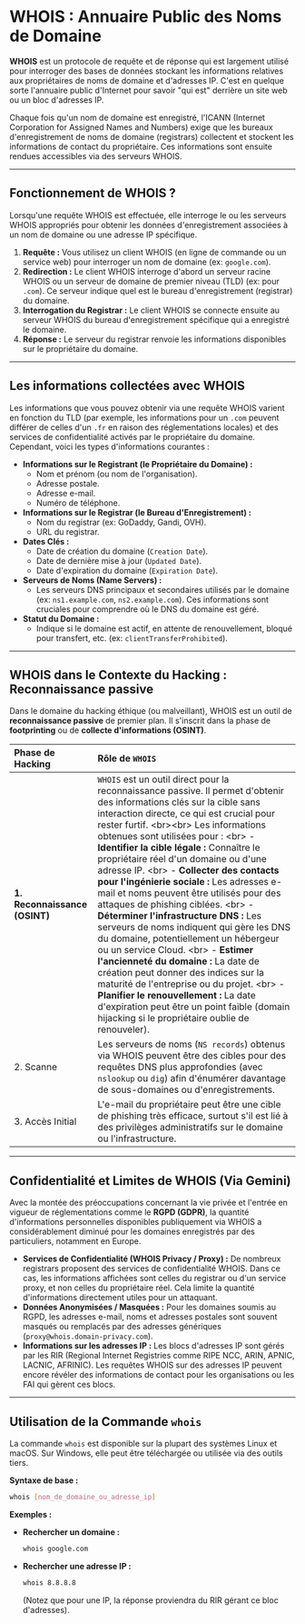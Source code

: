 # WHOIS : Annuaire Public des Noms de Domaine

**WHOIS** est un protocole de requête et de réponse qui est largement utilisé pour interroger des bases de données stockant les informations relatives aux propriétaires de noms de domaine et d'adresses IP. C'est en quelque sorte l'annuaire public d'Internet pour savoir "qui est" derrière un site web ou un bloc d'adresses IP.

Chaque fois qu'un nom de domaine est enregistré, l'ICANN (Internet Corporation for Assigned Names and Numbers) exige que les bureaux d'enregistrement de noms de domaine (registrars) collectent et stockent les informations de contact du propriétaire. Ces informations sont ensuite rendues accessibles via des serveurs WHOIS.

-----

## Fonctionnement de WHOIS ?

Lorsqu'une requête WHOIS est effectuée, elle interroge le ou les serveurs WHOIS appropriés pour obtenir les données d'enregistrement associées à un nom de domaine ou une adresse IP spécifique.

1.  **Requête :** Vous utilisez un client WHOIS (en ligne de commande ou un service web) pour interroger un nom de domaine (ex: `google.com`).
2.  **Redirection :** Le client WHOIS interroge d'abord un serveur racine WHOIS ou un serveur de domaine de premier niveau (TLD) (ex: pour `.com`). Ce serveur indique quel est le bureau d'enregistrement (registrar) du domaine.
3.  **Interrogation du Registrar :** Le client WHOIS se connecte ensuite au serveur WHOIS du bureau d'enregistrement spécifique qui a enregistré le domaine.
4.  **Réponse :** Le serveur du registrar renvoie les informations disponibles sur le propriétaire du domaine.

-----

## Les informations collectées avec WHOIS

Les informations que vous pouvez obtenir via une requête WHOIS varient en fonction du TLD (par exemple, les informations pour un `.com` peuvent différer de celles d'un `.fr` en raison des réglementations locales) et des services de confidentialité activés par le propriétaire du domaine. Cependant, voici les types d'informations courantes :

  * **Informations sur le Registrant (le Propriétaire du Domaine) :**
      * Nom et prénom (ou nom de l'organisation).
      * Adresse postale.
      * Adresse e-mail.
      * Numéro de téléphone.
  * **Informations sur le Registrar (le Bureau d'Enregistrement) :**
      * Nom du registrar (ex: GoDaddy, Gandi, OVH).
      * URL du registrar.
  * **Dates Clés :**
      * Date de création du domaine (`Creation Date`).
      * Date de dernière mise à jour (`Updated Date`).
      * Date d'expiration du domaine (`Expiration Date`).
  * **Serveurs de Noms (Name Servers) :**
      * Les serveurs DNS principaux et secondaires utilisés par le domaine (ex: `ns1.example.com`, `ns2.example.com`). Ces informations sont cruciales pour comprendre où le DNS du domaine est géré.
  * **Statut du Domaine :**
      * Indique si le domaine est actif, en attente de renouvellement, bloqué pour transfert, etc. (ex: `clientTransferProhibited`).

-----

## WHOIS dans le Contexte du Hacking : Reconnaissance passive

Dans le domaine du hacking éthique (ou malveillant), WHOIS est un outil de **reconnaissance passive** de premier plan. Il s'inscrit dans la phase de **footprinting** ou de **collecte d'informations (OSINT)**.

| Phase de Hacking | Rôle de `WHOIS`                                                                                                                                                                                                                                                                                                                                                                                                                                                      |
| :---------------- | :------------------------------------------------------------------------------------------------------------------------------------------------------------------------------------------------------------------------------------------------------------------------------------------------------------------------------------------------------------------------------------------------------------------------------------------------------------------- |
| **1. Reconnaissance (OSINT)** | `WHOIS` est un outil direct pour la reconnaissance passive. Il permet d'obtenir des informations clés sur la cible sans interaction directe, ce qui est crucial pour rester furtif. \<br\>\<br\> Les informations obtenues sont utilisées pour : \<br\> - **Identifier la cible légale :** Connaître le propriétaire réel d'un domaine ou d'une adresse IP. \<br\> - **Collecter des contacts pour l'ingénierie sociale :** Les adresses e-mail et noms peuvent être utilisés pour des attaques de phishing ciblées. \<br\> - **Déterminer l'infrastructure DNS :** Les serveurs de noms indiquent qui gère les DNS du domaine, potentiellement un hébergeur ou un service Cloud. \<br\> - **Estimer l'ancienneté du domaine :** La date de création peut donner des indices sur la maturité de l'entreprise ou du projet. \<br\> - **Planifier le renouvellement :** La date d'expiration peut être un point faible (domain hijacking si le propriétaire oublie de renouveler). |
| 2. Scanne | Les serveurs de noms (`NS records`) obtenus via WHOIS peuvent être des cibles pour des requêtes DNS plus approfondies (avec `nslookup` ou `dig`) afin d'énumérer davantage de sous-domaines ou d'enregistrements.                                                                                                                                                                                                                                                         |
| 3. Accès Initial | L'e-mail du propriétaire peut être une cible de phishing très efficace, surtout s'il est lié à des privilèges administratifs sur le domaine ou l'infrastructure.                                                                                                                                                                                                                                                                                                          |

-----

## Confidentialité et Limites de WHOIS (Via Gemini)

Avec la montée des préoccupations concernant la vie privée et l'entrée en vigueur de réglementations comme le **RGPD (GDPR)**, la quantité d'informations personnelles disponibles publiquement via WHOIS a considérablement diminué pour les domaines enregistrés par des particuliers, notamment en Europe.

  * **Services de Confidentialité (WHOIS Privacy / Proxy) :** De nombreux registrars proposent des services de confidentialité WHOIS. Dans ce cas, les informations affichées sont celles du registrar ou d'un service proxy, et non celles du propriétaire réel. Cela limite la quantité d'informations directement utiles pour un attaquant.
  * **Données Anonymisées / Masquées :** Pour les domaines soumis au RGPD, les adresses e-mail, noms et adresses postales sont souvent masqués ou remplacés par des adresses génériques (`proxy@whois.domain-privacy.com`).
  * **Informations sur les adresses IP :** Les blocs d'adresses IP sont gérés par les RIR (Regional Internet Registries comme RIPE NCC, ARIN, APNIC, LACNIC, AFRINIC). Les requêtes WHOIS sur des adresses IP peuvent encore révéler des informations de contact pour les organisations ou les FAI qui gèrent ces blocs.

-----

## Utilisation de la Commande `whois`

La commande `whois` est disponible sur la plupart des systèmes Linux et macOS. Sur Windows, elle peut être téléchargée ou utilisée via des outils tiers.

**Syntaxe de base :**

```bash
whois [nom_de_domaine_ou_adresse_ip]
```

**Exemples :**

  * **Rechercher un domaine :**
    ```bash
    whois google.com
    ```
  * **Rechercher une adresse IP :**
    ```bash
    whois 8.8.8.8
    ```
    (Notez que pour une IP, la réponse proviendra du RIR gérant ce bloc d'adresses).

